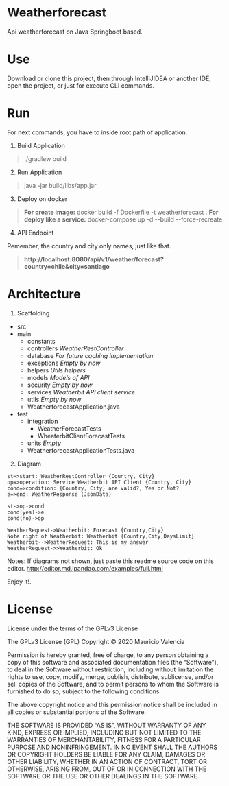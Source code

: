# Weatherforecast
Api weatherforecast on Java Springboot based.

# Use

Download or clone this project, then through IntelliJIDEA or another IDE, open the project, or just for execute CLI commands.

# Run
For next commands, you have to inside root path of application.

1. Build Application

> ./gradlew build

2. Run Application

> java -jar build/libs/app.jar

3. Deploy on docker

> <b>For create image:</b> docker build -f Dockerfile -t weatherforecast .
> <b>For deploy like a service:</b> docker-compose up -d --build --force-recreate

4. API Endpoint

Remember, the country and city only names, just like that.
> <b>http://localhost:8080/api/v1/weather/forecast?country=chile&city=santiago</b>

# Architecture

1. Scaffolding

+ src
+ main
	+ constants
	+ controllers   *WeatherRestController*
	+ database *For future caching implementation*
	+ exceptions *Empty by now*
	+ helpers *Utils helpers*
	+ models *Models of API*
	+ security *Empty by now*
	+ services *Weatherbit API client service*
	+ utils *Empty by now*
	+ WeatherforecastApplication.java
+ test
	+ integration
		+ WeatherForecastTests
		+ WheaterbitClientForecastTests
	+ units *Empty*
	+ WeatherforecastApplicationTests.java

2. Diagram
    
```flow
st=>start: WeatherRestController {Country, City}
op=>operation: Service Weatherbit API Client {Country, City}
cond=>condition: {Country, City} are valid?, Yes or Not?
e=>end: WeatherResponse (JsonData)

st->op->cond
cond(yes)->e
cond(no)->op
```

```seq
WeatherRequest->Weatherbit: Forecast {Country,City}
Note right of Weatherbit: Weatherbit {Country,City,DaysLimit}
Weatherbit-->WeatherRequest: This is my answer
WeatherRequest->>Weatherbit: Ok
```

Notes:
If diagrams not shown, just paste this readme source code on this editor.
http://editor.md.ipandao.com/examples/full.html


Enjoy it!.


# License
License under the terms of the GPLv3 License

The GPLv3 License (GPL)
Copyright © 2020 Mauricio Valencia

Permission is hereby granted, free of charge, to any person obtaining a copy of this software and associated documentation files (the “Software”), to deal in the Software without restriction, including without limitation the rights to use, copy, modify, merge, publish, distribute, sublicense, and/or sell copies of the Software, and to permit persons to whom the Software is furnished to do so, subject to the following conditions:

The above copyright notice and this permission notice shall be included in all copies or substantial portions of the Software.

THE SOFTWARE IS PROVIDED “AS IS”, WITHOUT WARRANTY OF ANY KIND, EXPRESS OR IMPLIED, INCLUDING BUT NOT LIMITED TO THE WARRANTIES OF MERCHANTABILITY, FITNESS FOR A PARTICULAR PURPOSE AND NONINFRINGEMENT. IN NO EVENT SHALL THE AUTHORS OR COPYRIGHT HOLDERS BE LIABLE FOR ANY CLAIM, DAMAGES OR OTHER LIABILITY, WHETHER IN AN ACTION OF CONTRACT, TORT OR OTHERWISE, ARISING FROM, OUT OF OR IN CONNECTION WITH THE SOFTWARE OR THE USE OR OTHER DEALINGS IN THE SOFTWARE.




